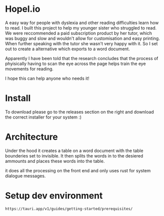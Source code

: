 # Hopel.io

A easy way for people with dyslexia and other reading difficulties learn how to read.
I built this project to help my younger sister who struggled to read. We were reccommended a paid subscription product by her tutor, which was buggy and slow and wouldn't allow for customisation and easy printing. When further speaking with the tutor she wasn't very happy with it. So I set out to create a alternative which exports to a word document.

Apparently I have been told that the research concludes that the process of phyisically having to scan the eye across the page helps train the eye movements for reading.

I hope this can help anyone who needs it!

# Install
To download please go to the releases section on the right and download the correct installer for your system :)

# Architecture
Under the hood it creates a table on a word document with the table bounderies set to invisible. It then splits the words in to the desiered ammounts and places these words into the table.

it does all the processing on the front end and only uses rust for system dialogue messages.

# Setup dev environment

```
https://tauri.app/v1/guides/getting-started/prerequisites/
```
